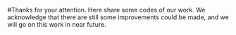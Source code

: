 #Thanks for your attention.
Here share some codes of our work.
We acknowledge that there are still some improvements could be made, and we will go on this work in near future.
